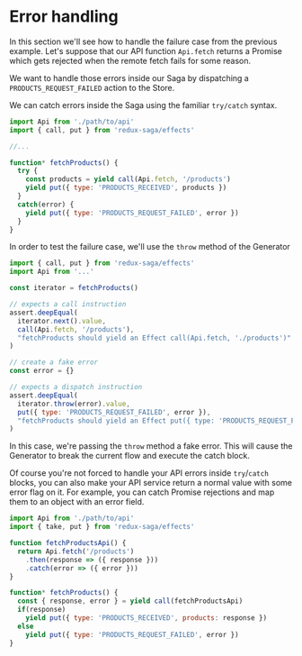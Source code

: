 # Error handling

In this section we'll see how to handle the failure case from the previous example. Let's suppose
that our API function `Api.fetch` returns a Promise which gets rejected when the remote fetch fails
for some reason.

We want to handle those errors inside our Saga by dispatching a `PRODUCTS_REQUEST_FAILED` action
to the Store.

We can catch errors inside the Saga using the familiar `try/catch` syntax.

```javascript
import Api from './path/to/api'
import { call, put } from 'redux-saga/effects'

//...

function* fetchProducts() {
  try {
    const products = yield call(Api.fetch, '/products')
    yield put({ type: 'PRODUCTS_RECEIVED', products })
  }
  catch(error) {
    yield put({ type: 'PRODUCTS_REQUEST_FAILED', error })
  }
}
```

In order to test the failure case, we'll use the `throw` method of the Generator

```javascript
import { call, put } from 'redux-saga/effects'
import Api from '...'

const iterator = fetchProducts()

// expects a call instruction
assert.deepEqual(
  iterator.next().value,
  call(Api.fetch, '/products'),
  "fetchProducts should yield an Effect call(Api.fetch, './products')"
)

// create a fake error
const error = {}

// expects a dispatch instruction
assert.deepEqual(
  iterator.throw(error).value,
  put({ type: 'PRODUCTS_REQUEST_FAILED', error }),
  "fetchProducts should yield an Effect put({ type: 'PRODUCTS_REQUEST_FAILED', error })"
)
```

In this case, we're passing the `throw` method a fake error. This will cause the Generator
to break the current flow and execute the catch block.

Of course you're not forced to handle your API errors inside `try`/`catch` blocks, you can also make
your API service return a normal value with some error flag on it. For example, you can catch Promise
rejections and map them to an object with an error field.

```javascript
import Api from './path/to/api'
import { take, put } from 'redux-saga/effects'

function fetchProductsApi() {
  return Api.fetch('/products')
    .then(response => ({ response }))
    .catch(error => ({ error }))
}

function* fetchProducts() {
  const { response, error } = yield call(fetchProductsApi)
  if(response)
    yield put({ type: 'PRODUCTS_RECEIVED', products: response })
  else
    yield put({ type: 'PRODUCTS_REQUEST_FAILED', error })
}
```
